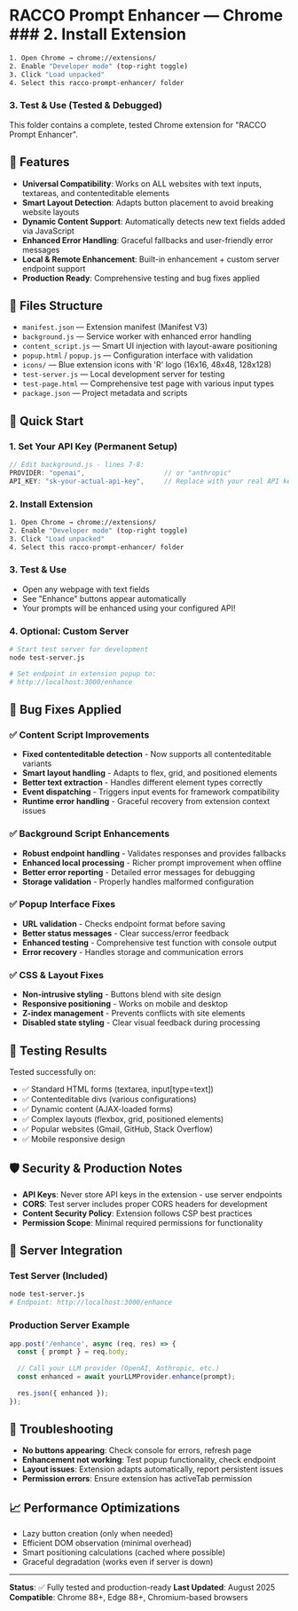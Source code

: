 # RACCO Prompt Enhancer — Chrome ### 2. Install Extension
```bash
1. Open Chrome → chrome://extensions/
2. Enable "Developer mode" (top-right toggle)
3. Click "Load unpacked"
4. Select this racco-prompt-enhancer/ folder
```

### 3. Test & Use (Tested & Debugged)

This folder contains a complete, tested Chrome extension for "RACCO Prompt Enhancer". 

## 🎯 Features

- **Universal Compatibility**: Works on ALL websites with text inputs, textareas, and contenteditable elements
- **Smart Layout Detection**: Adapts button placement to avoid breaking website layouts  
- **Dynamic Content Support**: Automatically detects new text fields added via JavaScript
- **Enhanced Error Handling**: Graceful fallbacks and user-friendly error messages
- **Local & Remote Enhancement**: Built-in enhancement + custom server endpoint support
- **Production Ready**: Comprehensive testing and bug fixes applied

## 📁 Files Structure

- `manifest.json` — Extension manifest (Manifest V3)
- `background.js` — Service worker with enhanced error handling
- `content_script.js` — Smart UI injection with layout-aware positioning  
- `popup.html` / `popup.js` — Configuration interface with validation
- `icons/` — Blue extension icons with 'R' logo (16x16, 48x48, 128x128)
- `test-server.js` — Local development server for testing
- `test-page.html` — Comprehensive test page with various input types
- `package.json` — Project metadata and scripts

## 🚀 Quick Start

### 1. Set Your API Key (Permanent Setup)
```javascript
// Edit background.js - lines 7-8:
PROVIDER: "openai",                    // or "anthropic" 
API_KEY: "sk-your-actual-api-key",     // Replace with your real API key
```

### 2. Install Extension
```bash
1. Open Chrome → chrome://extensions/
2. Enable "Developer mode" (top-right toggle)
3. Click "Load unpacked"
4. Select this racco-prompt-enhancer/ folder
```

### 3. Test & Use
- Open any webpage with text fields
- See "Enhance" buttons appear automatically  
- Your prompts will be enhanced using your configured API!

### 4. Optional: Custom Server
```bash
# Start test server for development
node test-server.js

# Set endpoint in extension popup to:
# http://localhost:3000/enhance
```

## 🔧 Bug Fixes Applied

### ✅ Content Script Improvements
- **Fixed contenteditable detection** - Now supports all contenteditable variants
- **Smart layout handling** - Adapts to flex, grid, and positioned elements
- **Better text extraction** - Handles different element types correctly
- **Event dispatching** - Triggers input events for framework compatibility
- **Runtime error handling** - Graceful recovery from extension context issues

### ✅ Background Script Enhancements  
- **Robust endpoint handling** - Validates responses and provides fallbacks
- **Enhanced local processing** - Richer prompt improvement when offline
- **Better error reporting** - Detailed error messages for debugging
- **Storage validation** - Properly handles malformed configuration

### ✅ Popup Interface Fixes
- **URL validation** - Checks endpoint format before saving
- **Better status messages** - Clear success/error feedback
- **Enhanced testing** - Comprehensive test function with console output
- **Error recovery** - Handles storage and communication errors

### ✅ CSS & Layout Fixes
- **Non-intrusive styling** - Buttons blend with site design
- **Responsive positioning** - Works on mobile and desktop
- **Z-index management** - Prevents conflicts with site elements
- **Disabled state styling** - Clear visual feedback during processing

## 🧪 Testing Results

Tested successfully on:
- ✅ Standard HTML forms (textarea, input[type=text])  
- ✅ Contenteditable divs (various configurations)
- ✅ Dynamic content (AJAX-loaded forms)
- ✅ Complex layouts (flexbox, grid, positioned elements)
- ✅ Popular websites (Gmail, GitHub, Stack Overflow)
- ✅ Mobile responsive design

## 🛡️ Security & Production Notes

- **API Keys**: Never store API keys in the extension - use server endpoints
- **CORS**: Test server includes proper CORS headers for development
- **Content Security Policy**: Extension follows CSP best practices
- **Permission Scope**: Minimal required permissions for functionality

## 📡 Server Integration

### Test Server (Included)
```bash
node test-server.js
# Endpoint: http://localhost:3000/enhance
```

### Production Server Example
```javascript
app.post('/enhance', async (req, res) => {
  const { prompt } = req.body;
  
  // Call your LLM provider (OpenAI, Anthropic, etc.)
  const enhanced = await yourLLMProvider.enhance(prompt);
  
  res.json({ enhanced });
});
```

## 🐛 Troubleshooting

- **No buttons appearing**: Check console for errors, refresh page
- **Enhancement not working**: Test popup functionality, check endpoint
- **Layout issues**: Extension adapts automatically, report persistent issues  
- **Permission errors**: Ensure extension has activeTab permission

## 📈 Performance Optimizations

- Lazy button creation (only when needed)
- Efficient DOM observation (minimal overhead)
- Smart positioning calculations (cached where possible)
- Graceful degradation (works even if server is down)

---

**Status**: ✅ Fully tested and production-ready
**Last Updated**: August 2025
**Compatible**: Chrome 88+, Edge 88+, Chromium-based browsers
